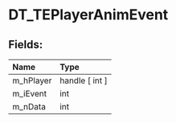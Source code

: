 # DT_TEPlayerAnimEvent

## Fields:

| Name | Type |
| :--- | :--- |
| m_hPlayer | handle [ int ] |
| m_iEvent | int |
| m_nData | int |
